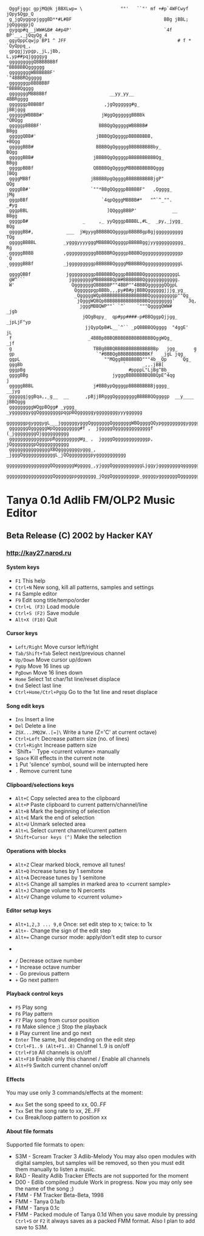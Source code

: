 ```
 QggFjggc gpjMQ@k jBBXLwp= \              ""'   ``"' mf +#p`4WFCwyf jQpy$Qgp_Q
 g_jgQyggopjgggBD**#L#BF                                  BBg jBBL; jgQggqgpjQ
 gygqp#q__jWW#&B# 4#p4P'                                  `4f  BP'__,_jQqyQg_4
 ggyQppCqwjp`BP1 ^ JFF                                         # f * `QyQppq_,
 gpggjjypgp,_jL,jBb,                                           L,yp##pqjggggyg
 gggggggggQBBBBBBBf                                             "BBBBBBQgggggg
 ggggggggWBBBBBBF'                                               `"4BBBRQggggg
 gggggggpBBBBBBF                                                    "BBBBQgggg
 gggggggMBBBBBf                       __yy_yy__                       4BBRgggg
 ggggggpBBBBBf                      ,jgQgggggg#g_                      jBBjggg
 ggggggWBBBB#'                     jWggQggggggBBBBk                     "QBQgg
 gggggpBBBBF'                     BBBQgQgggggWBBBBB#                      BBgg
 gggggQBB#'                      jBBBQgQggggpBBBBBBBB,                   +BQgg
 gggggBBB#                       BBBBQgQgggggBBBBBBBBBby_                 BQgg
 gggggBBB#                      jBBBBQgQggggpBBBBBBBBBBQg_                BBgg
 ggggpBBBf                      QBBBBQgQggggMBBBBBBBBBQggg                ]BQg
 ggggMBBf                      jBBBBBpgQggggBBBBBBBBBBjgP"                 QQg
 ggggBB#'                      `""*BBgQQgggpBBBBBF"   ,Qgggg_              jMg
 gggpBBf                           `4qpQgggMBBBB#*   "^`^_"".             _#yg
 gggpBBL                             ]QQgggBBBP'             __           BBgg
 ggggpB#                    _     ,_ yyQgggpBBBBL,#L_  _py,_jygg_          BQg
 gggggBB#,            ___  jWgyygBBBBBQQggggpBBBBBgpBgjgggggggggg          TQg
 gggggBBBBL          _ygggyyyygggMBBBBQQggggpBBBBBggjyygggggggggg_          Rg
 gggggBBBB           ,gggggggggggBBBBBRQggggpBBBBQggggggggggggggp           `Q
 gggggBBBf           _jgggggggggpBBBBBBQggggMBBBBBQgggggggggggggL            `
 ggggQBBf             jgggggggggpBBBBBBQgggpBBBBBBQggggggggggggL              
 gW^```                jggggggggMBBBBBBQpW#BBBBBBBQgggggggggggg.              
 W'                     QgggggggQBBBBBP""4BBP""4BBBQggggggQQgpL               
                         QgggggpgpBBBb,,,py#B#pjBBBQggggggjjjg_yg_            
                         _QgggggWQpBBBBBBBBBBBBBBBBBQgggggggggp""Qg_          
                          jQgggWQBQpBBBBBBBBBBBBBBBBQgggggggg'     3q,        
                           jgggMBBQWP""` `^`    `"""QggggQWW#      _jgb       
                            jQQgBqpy_  qp#pp####-p#BBQggpQjjgg_  _jpLjF"yp    
                             jjQypQpB#L__`^`` _pQBBBBQQgggg  "4ggE'  jL       
 f                            _4BBBpBBBQBBBBBBBBBBBBBBQggWQg_       _jf       
 g                              TBBgBBBQBBBBBBBBBBBBBBBp   jgg_      g        
 gp                              `"#BBBQgBBBBBBBBBBBKf   _jgL jqg_   `        
 ggpL                               ""MQggBBBBBBBD"""4b__Qp     `Qg_          
 gggBb                                     `      _,,.jBB[                    
 gggpBg                                      #ppppL"LjBg^Bb_                  
 ggggBBg                               jygggBBBBBBBBQBBQpE^4qg               j
 gggggBBBL                      j#BBBypQggggpBBBBBBBBBjgggg_             __jyg
 ggggggjggBqa,,_g__  __      ,pBjjBRgggQggggggggBBBBBQQggggp  __y____  jBBQggg
 gggggggggWQgpBQgg# _yggg_  _yggggggyggQggggggggpqgpBQggggggyggggggggyyygggggg
 gggggggpgygggygL___jggggggygggQgggggggQgggggggWBQggggQQypgggggggggygggggggggg
 gggggggQggggggWpQggggggggg#f ,  jgggggQgggggggggggggf (_jggggggggQjgggggggggg
 ggggggggggggggppRgggggggggWg_ ,  jggggQggggggggggggp, jQggggggggpQggggggggggg
 gggggggggggggggXBQggggggggyggg_, _jgggQggggggggggggL_jQQggggggggpyggggggggggg
 ggggggggggggggggQQgggggggWggggg_,yjgggQgggggggggggLjggyjggggggggqgggggggggggg
 gggggggggggggggggQggggggppggggggg_jQggQgggggggggp_gggggygggggggQggggggggggggg
```
# Tanya 0.1d Adlib FM/OLP2 Music Editor
## Beta Release (C) 2002 by Hacker KAY
### http://kay27.narod.ru

#### System keys
* `F1`                      This help
* `Ctrl+N`                  New song, kill all patterns, samples and settings
* `F4`                      Sample editor
* `F9`                      Edit song title/tempo/order
* `Ctrl+L (F3)`             Load module
* `Ctrl+S (F2)`             Save module
* `Alt+X (F10)`             Quit

#### Cursor keys
* `Left/Right`              Move cursor left/right
* `Tab/Shift+Tab`           Select next/previous channel
* `Up/Down`                 Move cursor up/down
* `PgUp`                    Move 16 lines up
* `PgDown`                  Move 16 lines down
* `Home`                    Select 1st char/1st line/reset displace
* `End`                     Select last line
* `Ctrl+Home/Ctrl+PgUp`     Go to the 1st line and reset displace

#### Song edit keys
* `Ins`                     Insert a line
* `Del`                     Delete a line
* `ZSX...JMQ2W..[=]\`       Write a tune (Z='C' at current octave)
* `Ctrl+Left`               Decrease pattern size (no. of lines)
* `Ctrl+Right`              Increase pattern size
* `Shift+``                 Type &lt;current volume&gt; manually
* `Space`                   Kill effects in the current note
* `1`                       Put 'silence' symbol, sound will be interrupted here
* `.`                       Remove current tune

#### Clipboard/selections keys
* `Alt+C`                   Copy selected area to the clipboard
* `Alt+P`                   Paste clipboard to current pattern/channel/line
* `Alt+B`                   Mark the beginning of selection
* `Alt+E`                   Mark the end of selection
* `Alt+U`                   Unmark selected area
* `Alt+L`                   Select current channel/current pattern
* `Shift+Cursor keys (^)`   Make the selection

#### Operations with blocks
* `Alt+Z`                   Clear marked block, remove all tunes!
* `Alt+Q`                   Increase tunes by 1 semitone
* `Alt+A`                   Decrease tunes by 1 semitone
* `Alt+S`                   Change all samples in marked area to &lt;current sample&gt;
* `Alt+J`                   Change volume to N percents
* `Alt+V`                   Change volume to &lt;current volume&gt;

#### Editor setup keys
* `Alt+1,2,3 ... 9,0`       Once: set edit step to x; twice: to 1x
* `Alt+-`                   Change the sign of the edit step
* `Alt+=`                   Change cursor mode: apply/don't edit step to cursor
* ```                       Right columns mode: show samples/volumes/effects
* `/`                       Decrease octave number
* `*`                       Increase octave number
* `-`                       Go previous pattern
* `+`                       Go next pattern

#### Playback control keys
* `F5`                      Play song
* `F6`                      Play pattern
* `F7`                      Play song from cursor position
* `F8`                      Make silence ;) Stop the playback
* `8`                       Play current line and go next
* `Enter`                   The same, but depending on the edit step
* `Ctrl+F1..9 (Alt+F1..8)`  Channel 1..9 is on/off
* `Ctrl+F10`                All channels is on/off
* `Alt+F10`                 Enable only this channel / Enable all channels
* `Alt+F9`                  Switch current channel on/off

#### Effects
   You may use only 3 commands/effects at the moment:
* `Axx`                     Set the song speed to xx, 00..FF
* `Txx`                     Set the song rate to xx, 2E..FF
* `Cxx`                     Break/loop pattern to position xx

#### About file formats
Supported file formats to open:
* S3M - Scream Tracker 3 Adlib-Melody
            You may also open modules with digital samples, but samples will
            be removed, so then you must edit them manually to listen a music.
* RAD - Reality Adlib Tracker
            Effects are not supported for the moment
* D00 - Edlib compiled mudule
            Work in progress. Now you may only see the name of the song ;)
* FMM - FM Tracker Beta-Beta, 1998
* FMM - Tanya 0.1a/b
* FMM - Tanya 0.1c
* FMM - Packed module of Tanya 0.1d
When you save module by pressing `Ctrl+S` or `F2` it always saves as a packed FMM
format. Also I plan to add save to S3M.

